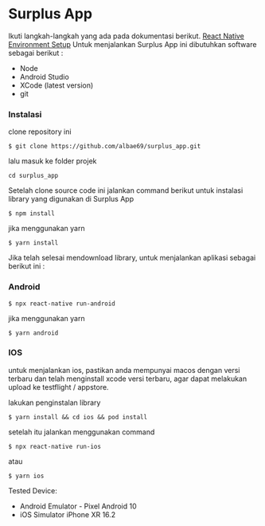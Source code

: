
# Surplus App

Ikuti langkah-langkah yang ada pada dokumentasi berikut.
[React Native Environment Setup](https://reactnative.dev/docs/environment-setup)
Untuk menjalankan Surplus App ini dibutuhkan software sebagai berikut :

- Node
- Android Studio
- XCode (latest version)
- git

### Instalasi

clone repository ini

```
$ git clone https://github.com/albae69/surplus_app.git
```

lalu masuk ke folder projek

```
cd surplus_app
```

Setelah clone source code ini jalankan command berikut untuk instalasi library yang digunakan di Surplus App

```
$ npm install
```

jika menggunakan yarn

```
$ yarn install
```

Jika telah selesai mendownload library, untuk menjalankan aplikasi sebagai berikut ini :

### Android

```
$ npx react-native run-android
```

jika menggunakan yarn

```
$ yarn android
```

### IOS

untuk menjalankan ios, pastikan anda mempunyai macos dengan versi terbaru dan telah menginstall xcode versi terbaru, agar dapat melakukan upload ke testflight / appstore.

lakukan penginstalan library

```
$ yarn install && cd ios && pod install
```
setelah itu jalankan menggunakan command
```
$ npx react-native run-ios
```
atau
```
$ yarn ios
```

Tested Device:
- Android Emulator - Pixel Android 10
- iOS Simulator iPhone XR 16.2
